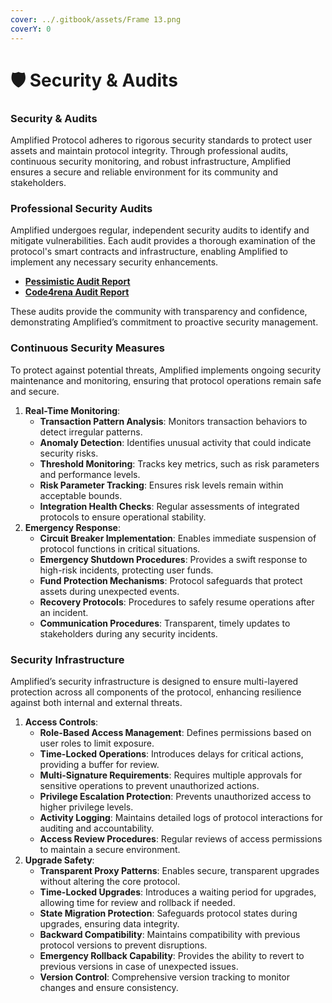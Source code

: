 ```yaml
---
cover: ../.gitbook/assets/Frame 13.png
coverY: 0
---
```


# 🛡️ Security & Audits

### Security & Audits

Amplified Protocol adheres to rigorous security standards to protect user assets and maintain protocol integrity. Through professional audits, continuous security monitoring, and robust infrastructure, Amplified ensures a secure and reliable environment for its community and stakeholders.

### **Professional Security Audits**

Amplified undergoes regular, independent security audits to identify and mitigate vulnerabilities. Each audit provides a thorough examination of the protocol's smart contracts and infrastructure, enabling Amplified to implement any necessary security enhancements.

* [**Pessimistic Audit Report**](https://github.com/pessimistic-io/audits/blob/8e69c5474af06a7230a4f0c1522b69fc34cca247/Amplified%20Strategy%20Vault%20Security%20Analysis%20by%20Pessimistic.pdf)
* [**Code4rena Audit Report**](https://code4rena.com/reports/2024-09-amplified-zenith)

These audits provide the community with transparency and confidence, demonstrating Amplified’s commitment to proactive security management.

### **Continuous Security Measures**

To protect against potential threats, Amplified implements ongoing security maintenance and monitoring, ensuring that protocol operations remain safe and secure.

1. **Real-Time Monitoring**:
   * **Transaction Pattern Analysis**: Monitors transaction behaviors to detect irregular patterns.
   * **Anomaly Detection**: Identifies unusual activity that could indicate security risks.
   * **Threshold Monitoring**: Tracks key metrics, such as risk parameters and performance levels.
   * **Risk Parameter Tracking**: Ensures risk levels remain within acceptable bounds.
   * **Integration Health Checks**: Regular assessments of integrated protocols to ensure operational stability.
2. **Emergency Response**:
   * **Circuit Breaker Implementation**: Enables immediate suspension of protocol functions in critical situations.
   * **Emergency Shutdown Procedures**: Provides a swift response to high-risk incidents, protecting user funds.
   * **Fund Protection Mechanisms**: Protocol safeguards that protect assets during unexpected events.
   * **Recovery Protocols**: Procedures to safely resume operations after an incident.
   * **Communication Procedures**: Transparent, timely updates to stakeholders during any security incidents.

### **Security Infrastructure**

Amplified’s security infrastructure is designed to ensure multi-layered protection across all components of the protocol, enhancing resilience against both internal and external threats.

1. **Access Controls**:
   * **Role-Based Access Management**: Defines permissions based on user roles to limit exposure.
   * **Time-Locked Operations**: Introduces delays for critical actions, providing a buffer for review.
   * **Multi-Signature Requirements**: Requires multiple approvals for sensitive operations to prevent unauthorized actions.
   * **Privilege Escalation Protection**: Prevents unauthorized access to higher privilege levels.
   * **Activity Logging**: Maintains detailed logs of protocol interactions for auditing and accountability.
   * **Access Review Procedures**: Regular reviews of access permissions to maintain a secure environment.
2. **Upgrade Safety**:
   * **Transparent Proxy Patterns**: Enables secure, transparent upgrades without altering the core protocol.
   * **Time-Locked Upgrades**: Introduces a waiting period for upgrades, allowing time for review and rollback if needed.
   * **State Migration Protection**: Safeguards protocol states during upgrades, ensuring data integrity.
   * **Backward Compatibility**: Maintains compatibility with previous protocol versions to prevent disruptions.
   * **Emergency Rollback Capability**: Provides the ability to revert to previous versions in case of unexpected issues.
   * **Version Control**: Comprehensive version tracking to monitor changes and ensure consistency.
